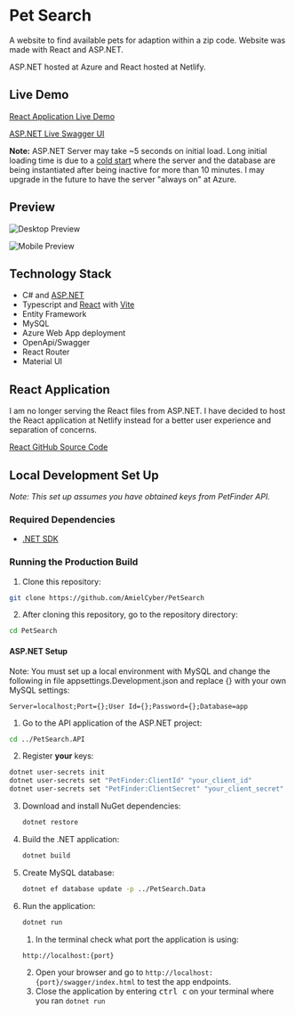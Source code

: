 # Pet Search
A website to find available pets for adaption within a zip code.
Website was made with React and ASP.NET. 

ASP.NET hosted at Azure and React hosted at Netlify.

## Live Demo

[React Application Live Demo](https://pet-search-react.netlify.app)

[ASP.NET Live Swagger UI](https://pet-search.azurewebsites.net/swagger/index.html)

**Note:** ASP.NET Server may take ~5 seconds on initial load. Long initial loading time is due to
a [cold start](https://azure.microsoft.com/en-us/blog/understanding-serverless-cold-start/)
where the server and the database are being instantiated after being inactive for more than 10 minutes.
I may upgrade in the future to have the server "always on" at Azure.

## Preview
![Desktop Preview](/Assets/DesktopPreview.gif)

![Mobile Preview](/Assets/MobilePreview.gif)


## Technology Stack
* C# and [ASP.NET](https://dotnet.microsoft.com/en-us/apps/aspnet)
* Typescript and [React](https://react.dev) with [Vite](https://vitejs.dev)
* Entity Framework
* MySQL
* Azure Web App deployment
* OpenApi/Swagger
* React Router
* Material UI

## React Application
I am no longer serving the React files from ASP.NET. I have decided to host the React application at Netlify instead for
a better user experience and separation of concerns.

[React GitHub Source Code](https://github.com/AmielCyber/pet-search-react)

## Local Development Set Up

*Note: This set up assumes you have obtained keys from PetFinder API.*

### Required Dependencies

* [.NET SDK](https://dotnet.microsoft.com/en-us/download)

### Running the Production Build
1. Clone this repository: 
```bash
git clone https://github.com/AmielCyber/PetSearch
```
2. After cloning this repository, go to the repository directory:
```bash
cd PetSearch
```

#### ASP.NET Setup
Note: You must set up a local environment with MySQL and change the following in file 
appsettings.Development.json and replace {} with your own MySQL settings:
```
Server=localhost;Port={};User Id={};Password={};Database=app
```
1. Go to the API application of the ASP.NET project: 
```bash
cd ../PetSearch.API
```
2. Register **your** keys:
```bash
dotnet user-secrets init
dotnet user-secrets set "PetFinder:ClientId" "your_client_id"
dotnet user-secrets set "PetFinder:ClientSecret" "your_client_secret"
```
3. Download and install NuGet dependencies:
    ```bash
    dotnet restore
    ```
4. Build the .NET application:
   ```bash
   dotnet build
   ```
5. Create MySQL database:
   ```bash
   dotnet ef database update -p ../PetSearch.Data
   ```
6. Run the application:
   ```bash
   dotnet run
   ```
   1. In the terminal check what port the application is using: 
   ```
   http://localhost:{port}
   ```
   2. Open your browser and go to `http://localhost:{port}/swagger/index.html` to test the app endpoints.
   4. Close the application by entering <kbd>ctrl c</kbd> on your terminal where you ran `dotnet run`
